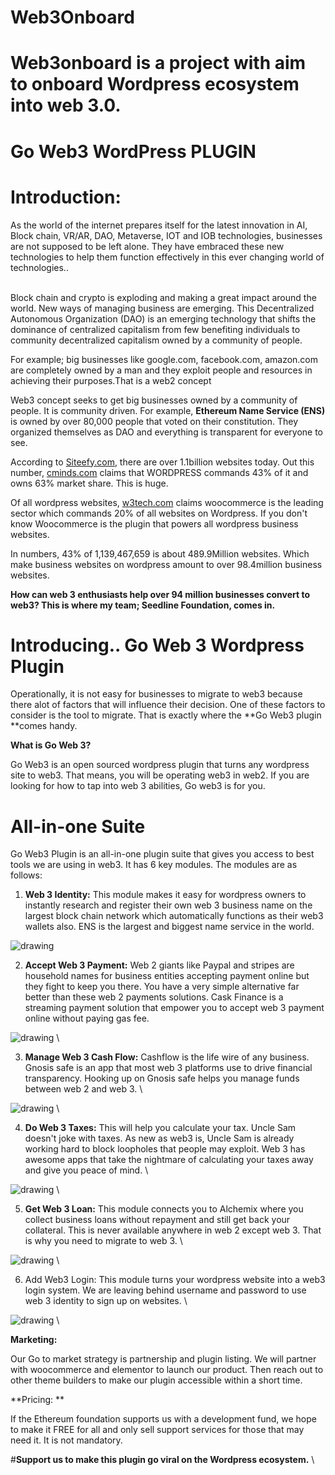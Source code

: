 # Web3Onboard

 Web3onboard is a project with aim to onboard  Wordpress ecosystem into web 3.0.
 ======================================================================================
 



# **Go Web3 WordPress PLUGIN**


# Introduction:

As the world of the internet prepares itself for the latest innovation in AI, Block chain, VR/AR, DAO, Metaverse, IOT and IOB technologies, businesses are not supposed to be left alone. They have embraced these new technologies to help them function effectively in this ever changing world of technologies..

 \
Block chain and crypto is exploding and making a great impact around the world. New ways of managing business are emerging. This Decentralized Autonomous Organization (DAO) is an emerging technology that shifts the dominance of centralized capitalism from few benefiting individuals to community decentralized capitalism owned by a community of people. 

For example; big businesses like google.com, facebook.com, amazon.com are completely owned by a man and they exploit people and resources in achieving their purposes.That is a web2 concept

Web3 concept seeks to get big businesses owned by a community of people. It is community driven. For example, **Ethereum Name Service (ENS)** is owned by over 80,000 people that voted on their constitution. They organized themselves as DAO and everything is transparent for everyone to see.

According to [Siteefy.com](https://siteefy.com/how-many-websites-are-there/), there are over 1.1billion websites today. Out this number, [cminds.com](https://www.cminds.com/blog/wordpress/wordpress-market-share-2021/#:~:text=WordPress%20Market%20Share%20Tops%2040%25&text=Its%20latest%20figures%20show%20that,when%20you%20narrow%20the%20data.) claims that WORDPRESS commands 43% of it and owns 63% market share. This is huge.

Of all wordpress websites, [w3tech.com](https://w3techs.com/technologies/details/cm-wordpress) claims woocommerce is the leading sector which commands 20% of all websites on Wordpress. If you don't know Woocommerce is the plugin that powers all wordpress business websites.

 In numbers, 43% of 1,139,467,659 is about 489.9Million websites. Which make business websites on wordpress amount to over 98.4million business websites. 

**How can web 3 enthusiasts help over 94 million businesses convert to web3? This is where my team; Seedline Foundation, comes in.**


# **Introducing.. Go Web 3 Wordpress Plugin**

Operationally, it is not easy for businesses to migrate to web3 because there alot of factors that will influence their decision. One of these factors to consider is the tool to migrate. That is exactly where the **Go Web3 plugin **comes handy. 

**What is Go Web 3?**

Go Web3  is an open sourced wordpress plugin that turns any wordpress site to web3. That means, you will be operating web3 in web2. If you are looking for how to tap into web 3 abilities, Go web3 is for you. 


# **All-in-one Suite**

Go Web3 Plugin is an all-in-one plugin suite that gives you access to best tools we are using in web3. It has 6 key modules. The modules are as follows:



1. **Web 3 Identity:** This module makes it easy for wordpress owners to instantly research and register their own web 3 business name on the largest block chain network which automatically functions as their web3 wallets also. ENS is the largest and biggest name service in the world. 

![drawing](https://freeimage.host/i/10.H9Weswl) 

2. **Accept Web 3 Payment:** Web 2 giants like Paypal and stripes are household names for business entities accepting payment online but they fight to keep you there. You have a very simple alternative far better  than these web 2 payments solutions. 
Cask Finance is a streaming payment solution that empower you to accept web 3 payment online without paying gas fee. 

![drawing](https://docs.google.com/drawings/d/12345/export/png) \


3. **Manage Web 3 Cash Flow:** Cashflow is the life wire of any business. Gnosis safe is an app that most web 3 platforms use to drive financial transparency. Hooking up on Gnosis safe helps you manage funds between web 2 and web 3. \

![drawing](https://docs.google.com/drawings/d/12345/export/png) \

4. **Do Web 3 Taxes:** This will help you calculate your tax. Uncle Sam doesn't joke with taxes. As new as web3 is, Uncle Sam is already working hard to block loopholes that people may exploit. Web 3 has awesome apps that take the nightmare of calculating your taxes away and give you peace of mind. \

![drawing](https://docs.google.com/drawings/d/12345/export/png) \

5. **Get Web 3 Loan:** This module connects you to Alchemix where you collect business loans without repayment and still get back your collateral. This is never available anywhere in web 2 except web 3. That is why you need to migrate to web 3. \


![drawing](https://docs.google.com/drawings/d/12345/export/png) \

6. Add Web3 Login: This module turns your wordpress website into a web3 login system. We are leaving behind username and password to use web 3 identity to sign up on websites.  \

![drawing](https://docs.google.com/drawings/d/12345/export/png) \


**Marketing:** 

Our Go to market strategy is partnership and plugin listing. We will partner with woocommerce and elementor to launch our product. Then reach out to other theme builders to make our plugin accessible within a short time.

**Pricing: ** 

If the Ethereum foundation supports us with a development fund, we hope to make it FREE for all and only sell support services for those that may need it. It is not mandatory.

#**Support us to make this plugin go viral on the Wordpress ecosystem.** \



